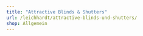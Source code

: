 ```yaml
---
title: "Attractive Blinds & Shutters"
url: /leichhardt/attractive-blinds-und-shutters/
shop: Allgemein
---
```

